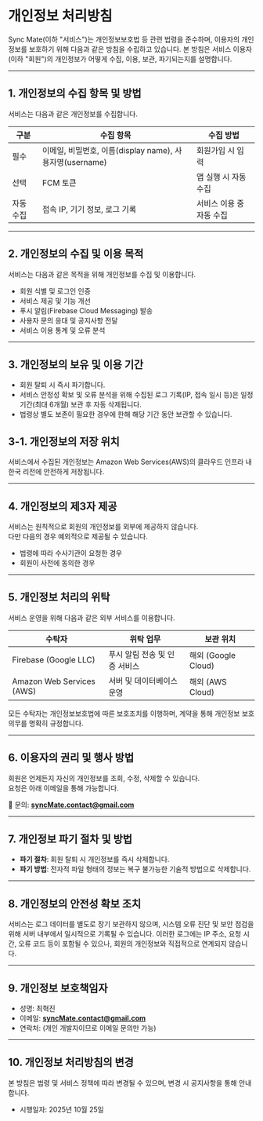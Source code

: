 # 개인정보 처리방침

Sync Mate(이하 "서비스")는 개인정보보호법 등 관련 법령을 준수하며, 이용자의 개인정보를 보호하기 위해 다음과 같은 방침을 수립하고 있습니다. 본 방침은 서비스 이용자(이하 "회원")의 개인정보가 어떻게 수집, 이용, 보관, 파기되는지를 설명합니다.

---

## 1. 개인정보의 수집 항목 및 방법

서비스는 다음과 같은 개인정보를 수집합니다.

| 구분 | 수집 항목                                       | 수집 방법 |
|------|---------------------------------------------|------------|
| 필수 | 이메일, 비밀번호, 이름(display name), 사용자명(username) | 회원가입 시 입력 |
| 선택 | FCM 토큰                                      | 앱 실행 시 자동 수집 |
| 자동 수집 | 접속 IP, 기기 정보, 로그 기록                         | 서비스 이용 중 자동 수집 |

---

## 2. 개인정보의 수집 및 이용 목적

서비스는 다음과 같은 목적을 위해 개인정보를 수집 및 이용합니다.

- 회원 식별 및 로그인 인증
- 서비스 제공 및 기능 개선
- 푸시 알림(Firebase Cloud Messaging) 발송
- 사용자 문의 응대 및 공지사항 전달
- 서비스 이용 통계 및 오류 분석

---

## 3. 개인정보의 보유 및 이용 기간

- 회원 탈퇴 시 즉시 파기합니다.
- 서비스 안정성 확보 및 오류 분석을 위해 수집된 로그 기록(IP, 접속 일시 등)은
  일정 기간(최대 6개월) 보관 후 자동 삭제됩니다.
- 법령상 별도 보존이 필요한 경우에 한해 해당 기간 동안 보관할 수 있습니다.

## 3-1. 개인정보의 저장 위치
서비스에서 수집된 개인정보는 Amazon Web Services(AWS)의 클라우드 인프라 내
한국 리전에 안전하게 저장됩니다.

---

## 4. 개인정보의 제3자 제공

서비스는 원칙적으로 회원의 개인정보를 외부에 제공하지 않습니다.  
다만 다음의 경우 예외적으로 제공될 수 있습니다.

- 법령에 따라 수사기관이 요청한 경우
- 회원이 사전에 동의한 경우

---

## 5. 개인정보 처리의 위탁

서비스 운영을 위해 다음과 같은 외부 서비스를 이용합니다.

| 수탁자 | 위탁 업무 | 보관 위치 |
|--------|------------|------------|
| Firebase (Google LLC) | 푸시 알림 전송 및 인증 서비스 | 해외 (Google Cloud) |
| Amazon Web Services (AWS) | 서버 및 데이터베이스 운영 | 해외 (AWS Cloud) |

모든 수탁자는 개인정보보호법에 따른 보호조치를 이행하며, 계약을 통해 개인정보 보호 의무를 명확히 규정합니다.

---

## 6. 이용자의 권리 및 행사 방법

회원은 언제든지 자신의 개인정보를 조회, 수정, 삭제할 수 있습니다.  
요청은 아래 이메일을 통해 가능합니다.

📧 문의: **syncMate.contact@gmail.com**

---

## 7. 개인정보 파기 절차 및 방법

- **파기 절차**: 회원 탈퇴 시 개인정보를 즉시 삭제합니다.
- **파기 방법**: 전자적 파일 형태의 정보는 복구 불가능한 기술적 방법으로 삭제합니다.

---

## 8. 개인정보의 안전성 확보 조치

서비스는 로그 데이터를 별도로 장기 보관하지 않으며,
시스템 오류 진단 및 보안 점검을 위해 서버 내부에서 일시적으로 기록될 수 있습니다.
이러한 로그에는 IP 주소, 요청 시간, 오류 코드 등이 포함될 수 있으나,
회원의 개인정보와 직접적으로 연계되지 않습니다.


---

## 9. 개인정보 보호책임자

- 성명: 최혁진
- 이메일: **syncMate.contact@gmail.com**
- 연락처: (개인 개발자이므로 이메일 문의만 가능)

---

## 10. 개인정보 처리방침의 변경

본 방침은 법령 및 서비스 정책에 따라 변경될 수 있으며, 변경 시 공지사항을 통해 안내합니다.

- 시행일자: 2025년 10월 25일
